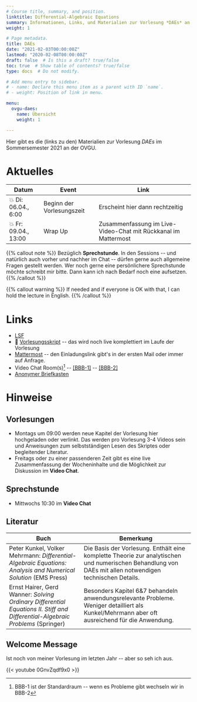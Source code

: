 ```yaml
---
# Course title, summary, and position.
linktitle: Differential-Algebraic Equations
summary: Informationen, Links, und Materialien zur Vorlesung *DAEs* an der OVGU im Sommersemester 2021
weight: 1

# Page metadata.
title: DAEs
date: "2021-02-03T00:00:00Z"
lastmod: "2020-02-08T00:00:00Z"
draft: false  # Is this a draft? true/false
toc: true  # Show table of contents? true/false
type: docs  # Do not modify.

# Add menu entry to sidebar.
# - name: Declare this menu item as a parent with ID `name`.
# - weight: Position of link in menu.

menu:
  ovgu-daes:
    name: Übersicht
    weight: 1

---
```


Hier gibt es die (links zu den) Materialien zur Vorlesung *DAEs* im Sommersemester 2021 an der OVGU.

# Aktuelles

| Datum | Event | Link |
| ------- | ---------- | ---- |
| :boom: Di: 06.04., 6:00 | Beginn der Vorlesungszeit | Erscheint hier dann rechtzeitig |
| :boom: Fr: 09.04., 13:00 | Wrap Up | Zusammenfassung im Live-Video-Chat mit R&uuml;ckkanal im Mattermost |

{{% callout note %}}
Bez&uuml;glich **Sprechstunde**. In den Sessions -- und
nat&uuml;rlich auch vorher und nachher im Chat -- d&uuml;rfen gerne auch
allgemeine Fragen gestellt werden. Wer noch gerne eine pers&ouml;nlichere
Sprechstunde m&ouml;chte schreibt mir bitte. Dann kann ich nach Bedarf noch eine
aufsetzen.
{{% /callout %}}

{{% callout warning %}}
If needed and if everyone is OK with that, I can hold the lecture in English.
{{% /callout %}}

# Links

 * [LSF](https://lsf.ovgu.de/qislsf/rds?state=verpublish&status=init&vmfile=no&publishid=174973&moduleCall=webInfo&publishConfFile=webInfo&publishSubDir=veranstaltung)
 * :blue_book: [Vorlesungsskript](https://www.janheiland.de/script-daes/index.html) -- das wird noch live komplettiert im Laufe der Vorlesung
 * [Mattermost](https://matter.math.uni-magdeburg.de/daes) -- den
   Einladungslink gibt's in der ersten Mail oder immer auf Anfrage.
 * Video Chat Room(s)[^1] -- [[BBB-1]](https://bigblue.math.uni-magdeburg.de/b/jan-heq-7qj) -- [[BBB-2]](https://bbba.mpi-magdeburg.mpg.de/b/jan-pyw-fhc)
 * [Anonymer Briefkasten](https://www2.math.uni-magdeburg.de/owncloud/index.php/s/w8j8Xaxo2dfzMIZ)

# Hinweise

## Vorlesungen

 * Montags um 09:00 werden neue Kapitel der Vorlesung hier
   hochgeladen oder verlinkt. Das werden pro Vorlesung 3-4 Videos sein und Anweisungen zum selbstst&auml;ndigen Lesen des Skriptes oder begleitender Literatur.
 * Freitags oder zu einer passenderen Zeit gibt es eine live Zusammenfassung der Wocheninhalte
   und die M&ouml;glichkeit zur Diskussion im **Video Chat**.

## Sprechstunde

 * Mittwochs 10:30 im **Video Chat**

## Literatur

| Buch | Bemerkung |
|------| ----------|
| Peter Kunkel, Volker Mehrmann: *Differential-Algebraic Equations: Analysis and Numerical Solution* (EMS Press) | Die Basis der Vorlesung. Enth&auml;lt eine komplette Theorie zur analytischen und numerischen Behandlung von DAEs mit allen notwendigen technischen Details. |
| Ernst Hairer, Gerd Wanner: *Solving Ordinary Differential Equations II. Stiff and Differential-Algebraic Problems* (Springer) | Besonders Kapitel 6&7 behandeln anwendungsrelevante Probleme. Weniger detailliert als Kunkel/Mehrmann aber oft ausreichend f&uuml;r die Anwendung. |

## Welcome Message

Ist noch von meiner Vorlesung im letzten Jahr -- aber so seh ich aus.

{{< youtube 0GnvZqdf9x0 >}}

[^1]: BBB-1 ist der Standardraum -- wenn es Probleme gibt wechseln wir in BBB-2
